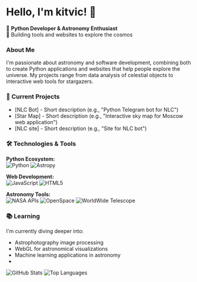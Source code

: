 # Hello, I'm kitvic! 👋

🌌 **Python Developer & Astronomy Enthusiast**  
🚀 Building tools and websites to explore the cosmos  

### About Me
I'm passionate about astronomy and software development, combining both to create Python applications and websites that help people explore the universe. My projects range from data analysis of celestial objects to interactive web tools for stargazers.

### 🔭 Current Projects
- [NLC Bot] - Short description (e.g., "Python Telegram bot for NLC")
- [Star Map] - Short description (e.g., "Interactive sky map for Moscow web application")
- [NLC site] - Short description (e.g., "Site for NLC bot")


### 🛠️ Technologies & Tools
**Python Ecosystem:**  
![Python](https://img.shields.io/badge/Python-3776AB?style=for-the-badge&logo=python&logoColor=white)
![Astropy](https://img.shields.io/badge/Astropy-4D4D4D?style=for-the-badge)


**Web Development:**  
![JavaScript](https://img.shields.io/badge/JavaScript-F7DF1E?style=for-the-badge&logo=javascript&logoColor=black)
![HTML5](https://img.shields.io/badge/HTML5-E34F26?style=for-the-badge&logo=html5&logoColor=white)

**Astronomy Tools:**  
![NASA APIs](https://img.shields.io/badge/NASA_API-0B3D91?style=for-the-badge)
![OpenSpace](https://img.shields.io/badge/OpenSpace-000000?style=for-the-badge)
![WorldWide Telescope](https://img.shields.io/badge/WorldWide_Telescope-0066CC?style=for-the-badge)



### 📚 Learning
I'm currently diving deeper into:
- Astrophotography image processing
- WebGL for astronomical visualizations
- Machine learning applications in astronomy
- 

![GitHub Stats](https://github-readme-stats.vercel.app/api?username=kitvic12&show_icons=true&theme=dark)
![Top Languages](https://github-readme-stats.vercel.app/api/top-langs/?username=kitvic12&layout=compact&theme=dark)


